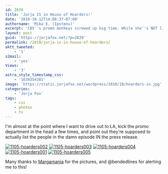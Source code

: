 ```yaml
---
id: 2639
title: 'Jorja IS in House of Hoarders!'
date: '2010-10-12T14:08:37-07:00'
authorname: 'Mika E. (Ipstenu)'
excerpt: 'CBS''s promo monkeys screwed up big time. While she''s NOT listed in the press release, the photos have her featured!'
layout: post
guid: 'https://jorjafox.net/?p=2639'
permalink: /2010/jorja-is-in-house-of-hoarders/
aktt_tweeted:
    - '1'
s2mail:
    - 'yes'
Views:
    - '3'
astra_style_timestamp_css:
    - '1634354381'
image: 'https://static.jorjafox.net/wordpress/2010/10/hoarders-in.jpg'
categories:
    - 'Jorja Fox'
tags:
    - csi
    - photos
    - tv
---
```


I'm almost at the point where I want to drive out to LA, kick the promo department in the head a few times, and point out they're supposed to actually list the people in the damn episode IN the press release.

<a href="https://jorjafox.net/gallery/tv/csi/pub/s11/stills/1105-hoarders002.jpg"><img class="ZenphotoPress_thumb " alt="1105-hoarders002" title="1105-hoarders002" src="https://jorjafox.net/gallery/cache/tv/csi/pub/s11/stills/1105-hoarders002_200_cw200_ch200_thumb.jpg"  /></a> <a href="https://jorjafox.net/gallery/tv/csi/pub/s11/stills/1105-hoarders003.jpg"><img class="ZenphotoPress_thumb " alt="1105-hoarders003" title="1105-hoarders003" src="https://jorjafox.net/gallery/cache/tv/csi/pub/s11/stills/1105-hoarders003_200_cw200_ch200_thumb.jpg"  /></a> <a href="https://jorjafox.net/gallery/tv/csi/pub/s11/stills/1105-hoarders004.jpg"><img class="ZenphotoPress_thumb " alt="1105-hoarders004" title="1105-hoarders004" src="https://jorjafox.net/gallery/cache/tv/csi/pub/s11/stills/1105-hoarders004_200_cw200_ch200_thumb.jpg"  /></a> <a href="https://jorjafox.net/gallery/tv/csi/pub/s11/stills/1105-hoarders001.jpg"><img class="ZenphotoPress_thumb " alt="1105-hoarders001" title="1105-hoarders001" src="https://jorjafox.net/gallery/cache/tv/csi/pub/s11/stills/1105-hoarders001_200_cw200_ch200_thumb.jpg"  /></a> <a href="https://jorjafox.net/gallery/tv/csi/pub/s11/stills/1105-hoarders005.jpg"><img class="ZenphotoPress_thumb " alt="1105-hoarders005" title="1105-hoarders005" src="https://jorjafox.net/gallery/cache/tv/csi/pub/s11/stills/1105-hoarders005_200_cw200_ch200_thumb.jpg"  /></a>

Many thanks to <a href="http://margamania.net">Margamania</a> for the pictures, and @bendedlines for alerting me to this!
